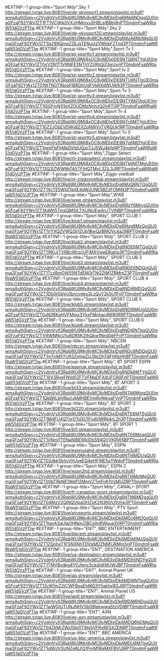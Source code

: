 #EXTINF:-1 group-title="Sport Mdy",Sky 1
http://stream.tvtap.live:8081/live/de-skysport1.stream/playlist.m3u8?wmsAuthSign=c2VydmVyX3RpbWU9My8yMC8yMDIxIDg6Mjk6NDggQU0maGFzaF92YWx1ZT1FT1VCWlk0VXJHMmxuSHBLelBBbi9nPT0mdmFsaWRtaW51dGVzPTIw
#EXTINF:-1 group-title="Sport Mdy",Sky 2
http://stream.tvtap.live:8081/live/de-skysport20.stream/playlist.m3u8?wmsAuthSign=c2VydmVyX3RpbWU9My8yMC8yMDIxIDg6MzA6MzMgQU0maGFzaF92YWx1ZT1Ia29XQmpZZEJsTENuU2VWbkFZTnd3PT0mdmFsaWRtaW51dGVzPTIw
#EXTINF:-1 group-title="Sport Mdy",Sport Tv 1
http://stream.tvtap.live:8081/live/pt-sporttv1.stream/playlist.m3u8?wmsAuthSign=c2VydmVyX3RpbWU9Mi8xOC8yMDIxIDE6NTQ6NTYgUE0maGFzaF92YWx1ZT0xV2N1T1VRNFE3NThYZzRhQjZ4eUxnPT0mdmFsaWRtaW51dGVzPTIw
#EXTINF:-1 group-title="Sport Mdy",Sport tv 2
http://stream.tvtap.live:8081/live/pt-sporttv2.stream/playlist.m3u8?wmsAuthSign=c2VydmVyX3RpbWU9Mi8xOC8yMDIxIDE6NTU6NTIgUE0maGFzaF92YWx1ZT01WTN3TlNobFlBRDhUdFVkRXdWUW93PT0mdmFsaWRtaW51dGVzPTIw
#EXTINF:-1 group-title="Sport Mdy",Sport Tv 3
http://stream.tvtap.live:8081/live/pt-sporttv3.stream/playlist.m3u8?wmsAuthSign=c2VydmVyX3RpbWU9Mi8xOC8yMDIxIDE6NTY6NTAgUE0maGFzaF92YWx1ZT1ISGFmN1I1eXZOUDMzNnhzQ2IrRTl3PT0mdmFsaWRtaW51dGVzPTIw
#EXTINF:-1 group-title="Sport Mdy",Sport Tv 4
http://stream.tvtap.live:8081/live/pt-sporttv4.stream/playlist.m3u8?wmsAuthSign=c2VydmVyX3RpbWU9Mi8xOC8yMDIxIDE6NTc6MTYgUE0maGFzaF92YWx1ZT10Z2JObEVDWjdlZXZpNWVxTVRQUk1RPT0mdmFsaWRtaW51dGVzPTIw
#EXTINF:-1 group-title="Sport Mdy",Sport Tv 5
http://stream.tvtap.live:8081/live/pt-sporttv5.stream/playlist.m3u8?wmsAuthSign=c2VydmVyX3RpbWU9Mi8xOC8yMDIxIDE6NTg6MDYgUE0maGFzaF92YWx1ZT1neitFbFhMaDVtdUQxcTJJSWJ4b1pRPT0mdmFsaWRtaW51dGVzPTIw
#EXTINF:-1 group-title="Sport Mdy",Ziggo Select
http://stream.tvtap.live:8081/live/nl-ziggoselect.stream/playlist.m3u8?wmsAuthSign=c2VydmVyX3RpbWU9Mi8xOC8yMDIxIDE6NTk6MTMgUE0maGFzaF92YWx1ZT13Q3lZWWltbTA5TFlHQTMvL3ZjL3JRPT0mdmFsaWRtaW51dGVzPTIw
#EXTINF:-1 group-title="Sport Mdy",Ziggo voetball
http://stream.tvtap.live:8081/live/nl-ziggovoetbal.stream/playlist.m3u8?wmsAuthSign=c2VydmVyX3RpbWU9My8yMC8yMDIxIDg6MzQ6NTQgQU0maGFzaF92YWx1ZT1XcTE5WGlTeXE4dWJUNE5BZzFOMjN3PT0mdmFsaWRtaW51dGVzPTIw
#EXTINF:-1 group-title="Sport Mdy",WWE
http://stream.tvtap.live:8081/live/wwe.stream/playlist.m3u8?wmsAuthSign=c2VydmVyX3RpbWU9My8yMC8yMDIxIDg6MzY6MjcgQU0maGFzaF92YWx1ZT1XdWI5TmxQMStLTXlJNUEwdnJTVlNBPT0mdmFsaWRtaW51dGVzPTIw
#EXTINF:-1 group-title="Sport Mdy", SPORT CLUB 1
http://stream.tvtap.live:8081/live/klub1.stream/playlist.m3u8?wmsAuthSign=c2VydmVyX3RpbWU9My8yMC8yMDIxIDg6Mzg6MzQgQU0maGFzaF92YWx1ZT1VYXQ2VWQ2b1ZUb1BwQzBMOVc4a29BPT0mdmFsaWRtaW51dGVzPTIw
#EXTINF:-1 group-title="Sport Mdy", SPORT CLUB 2
http://stream.tvtap.live:8081/live/klub2.stream/playlist.m3u8?wmsAuthSign=c2VydmVyX3RpbWU9My8yMC8yMDIxIDg6NDE6MTQgQU0maGFzaF92YWx1ZT11R0JjTVRBcWczcUFjMXVweERia0p3PT0mdmFsaWRtaW51dGVzPTIw
#EXTINF:-1 group-title="Sport Mdy", SPORT CLUB 3
http://stream.tvtap.live:8081/live/klub3.stream/playlist.m3u8?wmsAuthSign=c2VydmVyX3RpbWU9My8yMC8yMDIxIDg6NDE6NDQgQU0maGFzaF92YWx1ZT1TczBmOW55NTdENGtTNGZIM1ZRMmZ3PT0mdmFsaWRtaW51dGVzPTIw
#EXTINF:-1 group-title="Sport Mdy", SPORT CLUB 4
http://stream.tvtap.live:8081/live/klub4.stream/playlist.m3u8?wmsAuthSign=c2VydmVyX3RpbWU9My8yMC8yMDIxIDg6NDI6MDQgQU0maGFzaF92YWx1ZT1Db0tGbVc0bncveko3LzQyY2k5U1FnPT0mdmFsaWRtaW51dGVzPTIw
#EXTINF:-1 group-title="Sport Mdy", SPORT CLUB 5
http://stream.tvtap.live:8081/live/klub5.stream/playlist.m3u8?wmsAuthSign=c2VydmVyX3RpbWU9My8yMC8yMDIxIDg6NDI6MjUgQU0maGFzaF92YWx1ZT0xN3RKaHVFMmx3YkxFMnhacjR6R0RRPT0mdmFsaWRtaW51dGVzPTIw
#EXTINF:-1 group-title="Sport Mdy", SPORT CLUB 6
http://stream.tvtap.live:8081/live/klub6.stream/playlist.m3u8?wmsAuthSign=c2VydmVyX3RpbWU9My8yMC8yMDIxIDg6NDI6NTkgQU0maGFzaF92YWx1ZT1rRWNNcU1uRDR5K2thQkw1Nnd0eFFnPT0mdmFsaWRtaW51dGVzPTIw
#EXTINF:-1 group-title="Sport Mdy", NBCSN
http://stream.tvtap.live:8081/live/nbcsn.stream/playlist.m3u8?wmsAuthSign=c2VydmVyX3RpbWU9My8yMC8yMDIxIDg6NDc6NDQgQU0maGFzaF92YWx1ZT1mTnM5YU93ZmtwZUJNcDhTdFhKbHhBPT0mdmFsaWRtaW51dGVzPTIw
#EXTINF:-1 group-title="Sport Mdy", BT SPORT ESPN
http://stream.tvtap.live:8081/live/espnuk.stream/playlist.m3u8?wmsAuthSign=c2VydmVyX3RpbWU9My8yMC8yMDIxIDg6NDk6MTYgQU0maGFzaF92YWx1ZT1SV3RyeFNVd1ZFTVFMaDFXdUFCR0FnPT0mdmFsaWRtaW51dGVzPTIw
#EXTINF:-1 group-title="Sport Mdy", BT APORT 3
http://stream.tvtap.live:8081/live/bt33.stream/playlist.m3u8?wmsAuthSign=c2VydmVyX3RpbWU9My8yMC8yMDIxIDg6NTA6MjggQU0maGFzaF92YWx1ZT1QbWtLbHRpclJkMHBEVmRyNjkvaFVnPT0mdmFsaWRtaW51dGVzPTIw
#EXTINF:-1 group-title="Sport Mdy", BT SPORT 2
http://stream.tvtap.live:8081/live/bt220.stream/playlist.m3u8?wmsAuthSign=c2VydmVyX3RpbWU9My8yMC8yMDIxIDg6NTE6MTEgQU0maGFzaF92YWx1ZT1MdFU4QThrOTd3U1FydVlWRk4rL2h3PT0mdmFsaWRtaW51dGVzPTIw
#EXTINF:-1 group-title="Sport Mdy", BT SPORT 1
http://stream.tvtap.live:8081/live/bt1.stream/playlist.m3u8?wmsAuthSign=c2VydmVyX3RpbWU9My8yMC8yMDIxIDg6NTE6MzggQU0maGFzaF92YWx1ZT1VNml1TENaNlBEWklDbS94QVVKRW5BPT0mdmFsaWRtaW51dGVzPTIw
#EXTINF:-1 group-title="Sport Mdy", ESPN
http://stream.tvtap.live:8081/live/espnusahd.stream/playlist.m3u8?wmsAuthSign=c2VydmVyX3RpbWU9My8yMC8yMDIxIDg6NTI6MDUgQU0maGFzaF92YWx1ZT02dkk5bitvVHJveEQ4eHFjNE5qYWdnPT0mdmFsaWRtaW51dGVzPTIw
#EXTINF:-1 group-title="Sport Mdy", ESPN 2
http://stream.tvtap.live:8081/live/espn2hd.stream/playlist.m3u8?wmsAuthSign=c2VydmVyX3RpbWU9My8yMC8yMDIxIDg6NTI6MzMgQU0maGFzaF92YWx1ZT00bTRkNE1WdFl2MmVZTmFnK1VzMUZRPT0mdmFsaWRtaW51dGVzPTIw
#EXTINF:-1 group-title="Sport Mdy", CANAL+ SPORT
http://stream.tvtap.live:8081/live/fr-canaplus-sport.stream/playlist.m3u8?wmsAuthSign=c2VydmVyX3RpbWU9My8yMC8yMDIxIDg6NTM6MDggQU0maGFzaF92YWx1ZT04MzV2QjNQVlpaOHZxK2N3NVU5Vnp3PT0mdmFsaWRtaW51dGVzPTIw
#EXTINF:-1 group-title="Sport Mdy", PTV Sport
http://stream.tvtap.live:8081/live/ptvsports.stream/playlist.m3u8?wmsAuthSign=c2VydmVyX3RpbWU9My8yMC8yMDIxIDk6MDc6MDQgQU0maGFzaF92YWx1ZT1tanA3aUlaOHNqcDBCellnRWpua3VRPT0mdmFsaWRtaW51dGVzPTIw
#EXTINF:-1 group-title="ENT", BBC ENTERTAIMENT
http://stream.tvtap.live:8081/live/bbcent.stream/playlist.m3u8?wmsAuthSign=c2VydmVyX3RpbWU9My8yMC8yMDIxIDk6MDA6MzQgQU0maGFzaF92YWx1ZT1ZQnhxT1FSNXNhTDVpMDZNM1JRMm5nPT0mdmFsaWRtaW51dGVzPTIw
#EXTINF:-1 group-title="ENT", DESTINATION AMERICA
http://stream.tvtap.live:8081/live/us-destination.stream/playlist.m3u8?wmsAuthSign=c2VydmVyX3RpbWU9My8yMC8yMDIxIDk6MDE6NDYgQU0maGFzaF92YWx1ZT1TMVBvdkg4Y0JIenc5ckdidHlIUWJBPT0mdmFsaWRtaW51dGVzPTIw
#EXTINF:-1 group-title="ENT", Animal Planet UK
http://stream.tvtap.live:8081/live/ap.stream/playlist.m3u8?wmsAuthSign=c2VydmVyX3RpbWU9My8yMC8yMDIxIDk6MDI6NTggQU0maGFzaF92YWx1ZT12cW1mZ2tCWFBqaEhMQ3Y5akhxRGJRPT0mdmFsaWRtaW51dGVzPTIw
#EXTINF:-1 group-title="ENT", Animal Planet US
http://stream.tvtap.live:8081/live/ap9.stream/playlist.m3u8?wmsAuthSign=c2VydmVyX3RpbWU9My8yMC8yMDIxIDk6MDM6NDggQU0maGFzaF92YWx1ZT1wWGtUTUNJNHVSb09lekwwaStzVDlBPT0mdmFsaWRtaW51dGVzPTIw
#EXTINF:-1 group-title="ENT", AXN
http://stream.tvtap.live:8081/live/es-axn.stream/playlist.m3u8?wmsAuthSign=c2VydmVyX3RpbWU9My8yMC8yMDIxIDk6MDQ6NDMgQU0maGFzaF92YWx1ZT04ZkMrZWs1Skl0TWs5VFRyRE5XZENRPT0mdmFsaWRtaW51dGVzPTIw
#EXTINF:-1 group-title="ENT", BBC AMERICA
http://stream.tvtap.live:8081/live/us-bbc-america.stream/playlist.m3u8?wmsAuthSign=c2VydmVyX3RpbWU9My8yMC8yMDIxIDk6MDU6MTggQU0maGFzaF92YWx1ZT1jdWJVSUNZeWJlQ1FmM1RqMXFBVUlRPT0mdmFsaWRtaW51dGVzPTIw




